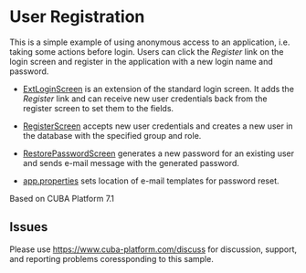 # User Registration

This is a simple example of using anonymous access to an application, i.e. taking some actions before login. Users can click the *Register* link on the login screen and register in the application with a new login name and password. 

* [ExtLoginScreen](https://github.com/cuba-platform/sample-user-registration/blob/master/modules/web/src/com/company/sample/web/screens/loginscreen/ExtLoginScreen.java) is an extension of the standard login screen. It adds the *Register* link and can receive new user credentials back from the register screen to set them to the fields.

* [RegisterScreen](https://github.com/cuba-platform/sample-user-registration/blob/master/modules/web/src/com/company/sample/web/screens/register/RegisterScreen.java) accepts new user credentials and creates a new user in the database with the specified group and role. 

* [RestorePasswordScreen](https://github.com/cuba-platform/sample-user-registration/blob/master/modules/web/src/com/company/sample/web/screens/restorepassword/RestorePasswordScreen.java) generates a new password for an existing user and sends e-mail message with the generated password.

* [app.properties](https://github.com/cuba-platform/sample-user-registration/blob/master/modules/core/src/com/company/sample/app.properties) sets location of e-mail templates for password reset.

Based on CUBA Platform 7.1

## Issues
Please use https://www.cuba-platform.com/discuss for discussion, support, and reporting problems coressponding to this sample.
